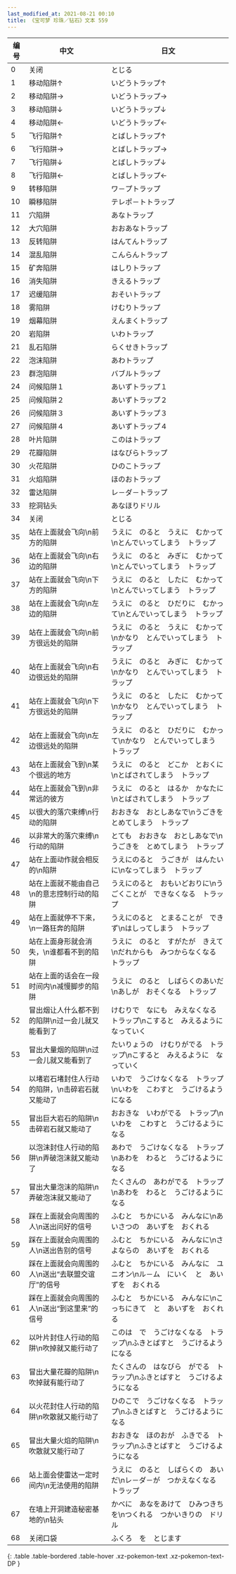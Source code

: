 ```yaml
---
last_modified_at: 2021-08-21 00:10
title: 《宝可梦 珍珠／钻石》文本 559
---
```

| 编号 | 中文 | 日文 |
| ---- | ---- | ---- |
| 0 | 关闭 | とじる |
| 1 | 移动陷阱↑ | いどうトラップ↑ |
| 2 | 移动陷阱→ | いどうトラップ→ |
| 3 | 移动陷阱↓ | いどうトラップ↓ |
| 4 | 移动陷阱← | いどうトラップ← |
| 5 | 飞行陷阱↑ | とばしトラップ↑ |
| 6 | 飞行陷阱→ | とばしトラップ→ |
| 7 | 飞行陷阱↓ | とばしトラップ↓ |
| 8 | 飞行陷阱← | とばしトラップ← |
| 9 | 转移陷阱 | ワ－プトラップ |
| 10 | 瞬移陷阱 | テレポ－トトラップ |
| 11 | 穴陷阱 | あなトラップ |
| 12 | 大穴陷阱 | おおあなトラップ |
| 13 | 反转陷阱 | はんてんトラップ |
| 14 | 混乱陷阱 | こんらんトラップ |
| 15 | 矿奔陷阱 | はしりトラップ |
| 16 | 消失陷阱 | きえるトラップ |
| 17 | 迟缓陷阱 | おそいトラップ |
| 18 | 雾陷阱 | けむりトラップ |
| 19 | 烟幕陷阱 | えんまくトラップ |
| 20 | 岩陷阱 | いわトラップ |
| 21 | 乱石陷阱 | らくせきトラップ |
| 22 | 泡沫陷阱 | あわトラップ |
| 23 | 群泡陷阱 | バブルトラップ |
| 24 | 问候陷阱１ | あいずトラップ１ |
| 25 | 问候陷阱２ | あいずトラップ２ |
| 26 | 问候陷阱３ | あいずトラップ３ |
| 27 | 问候陷阱４ | あいずトラップ４ |
| 28 | 叶片陷阱 | このはトラップ |
| 29 | 花瓣陷阱 | はなびらトラップ |
| 30 | 火花陷阱 | ひのこトラップ |
| 31 | 火焰陷阱 | ほのおトラップ |
| 32 | 雷达陷阱 | レ－ダ－トラップ |
| 33 | 挖洞钻头 | あなほりドリル |
| 34 | 关闭 | とじる |
| 35 | 站在上面就会飞向\n前方的陷阱 | うえに　のると　うえに　むかって\nとんでいってしまう　トラップ |
| 36 | 站在上面就会飞向\n右边的陷阱 | うえに　のると　みぎに　むかって\nとんでいってしまう　トラップ |
| 37 | 站在上面就会飞向\n下方的陷阱 | うえに　のると　したに　むかって\nとんでいってしまう　トラップ |
| 38 | 站在上面就会飞向\n左边的陷阱 | うえに　のると　ひだりに　むかって\nとんでいってしまう　トラップ |
| 39 | 站在上面就会飞向\n前方很远处的陷阱 | うえに　のると　うえに　むかって\nかなり　とんでいってしまう　トラップ |
| 40 | 站在上面就会飞向\n右边很远处的陷阱 | うえに　のると　みぎに　むかって\nかなり　とんでいってしまう　トラップ |
| 41 | 站在上面就会飞向\n下方很远处的陷阱 | うえに　のると　したに　むかって\nかなり　とんでいってしまう　トラップ |
| 42 | 站在上面就会飞向\n左边很远处的陷阱 | うえに　のると　ひだりに　むかって\nかなり　とんでいってしまう　トラップ |
| 43 | 站在上面就会飞到\n某个很远的地方 | うえに　のると　どこか　とおくに\nとばされてしまう　トラップ |
| 44 | 站在上面就会飞到\n非常远的彼方 | うえに　のると　はるか　かなたに\nとばされてしまう　トラップ |
| 45 | 以很大的落穴束缚\n行动的陷阱 | おおきな　おとしあなで\nうごきを　とめてしまう　トラップ |
| 46 | 以非常大的落穴束缚\n行动的陷阱 | とても　おおきな　おとしあなで\nうごきを　とめてしまう　トラップ |
| 47 | 站在上面动作就会相反的\n陷阱 | うえにのると　うごきが　はんたいに\nなってしまう　トラップ |
| 48 | 站在上面就不能由自己\n的意志控制行动的陷阱 | うえにのると　おもいどおりに\nうごくことが　できなくなる　トラップ |
| 49 | 站在上面就停不下来，\n一路狂奔的陷阱 | うえにのると　とまることが　できず\nはしってしまう　トラップ |
| 50 | 站在上面身形就会消失，\n谁都看不到的陷阱 | うえに　のると　すがたが　きえて\nだれからも　みつからなくなる　トラップ |
| 51 | 站在上面的话会在一段时间内\n减慢脚步的陷阱 | うえに　のると　しばらくのあいだ\nあしが　おそくなる　トラップ |
| 52 | 冒出烟让人什么都不到的陷阱\n过一会儿就又能看到了 | けむりで　なにも　みえなくなる　トラップ\nこすると　みえるように　なっていく |
| 53 | 冒出大量烟的陷阱\n过一会儿就又能看到了 | たいりょうの　けむりがでる　トラップ\nこすると　みえるように　なっていく |
| 54 | 以堵岩石堵封住人行动的陷阱，\n击碎岩石就又能动了 | いわで　うごけなくなる　トラップ\nいわを　こわすと　うごけるようになる |
| 55 | 冒出巨大岩石的陷阱\n击碎岩石就又能动了 | おおきな　いわがでる　トラップ\nいわを　こわすと　うごけるようになる |
| 56 | 以泡沫封住人行动的陷阱\n弄破泡沫就又能动了 | あわで　うごけなくなる　トラップ\nあわを　わると　うごけるようになる |
| 57 | 冒出大量泡沫的陷阱\n弄破泡沫就又能动了 | たくさんの　あわがでる　トラップ\nあわを　わると　うごけるようになる |
| 58 | 踩在上面就会向周围的人\n送出问好的信号 | ふむと　ちかにいる　みんなに\nあいさつの　あいずを　おくれる |
| 59 | 踩在上面就会向周围的人\n送出告别的信号 | ふむと　ちかにいる　みんなに\nさよならの　あいずを　おくれる |
| 60 | 踩在上面就会向周围的人\n送出“去联盟交谊厅”的信号 | ふむと　ちかにいる　みんなに　ユニオン\nル－ム　にいく　と　あいずを　おくれる |
| 61 | 踩在上面就会向周围的人\n送出“到这里来”的信号 | ふむと　ちかにいる　みんなに\nこっちにきて　と　あいずを　おくれる |
| 62 | 以叶片封住人行动的陷阱\n吹掉就又能行动了 | このは　で　うごけなくなる　トラップ\nふきとばすと　うごけるようになる |
| 63 | 冒出大量花瓣的陷阱\n吹掉就有能行动了 | たくさんの　はなびら　がでる　トラップ\nふきとばすと　うごけるようになる |
| 64 | 以火花封住人行动的陷阱\n吹散就又能行动了 | ひのこで　うごけなくなる　トラップ\nふきとばすと　うごけるようになる |
| 65 | 冒出大量火焰的陷阱\n吹散就又能行动了 | おおきな　ほのおが　ふきでる　トラップ\nふきとばすと　うごけるようになる |
| 66 | 站上面会使雷达一定时间内\n无法使用的陷阱 | うえに　のると　しばらくの　あいだ\nレ－ダ－が　つかえなくなる　トラップ |
| 67 | 在墙上开洞建造秘密基地的\n钻头 | かべに　あなをあけて　ひみつきちを\nつくれる　つかいきりの　ドリル |
| 68 | 关闭口袋 | ふくろ　を　とじます |
{: .table .table-bordered .table-hover .xz-pokemon-text .xz-pokemon-text-DP }